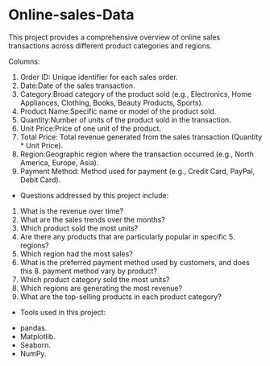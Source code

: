 # Online-sales-Data

This project provides a comprehensive overview of online sales transactions across different product categories and regions.

Columns:
1. Order ID: Unique identifier for each sales order.
2. Date:Date of the sales transaction.
3. Category:Broad category of the product sold (e.g., Electronics, Home Appliances, Clothing, Books, Beauty Products, Sports).
4. Product Name:Specific name or model of the product sold.
5. Quantity:Number of units of the product sold in the transaction.
6. Unit Price:Price of one unit of the product.
7. Total Price: Total revenue generated from the sales transaction (Quantity * Unit Price).
8. Region:Geographic region where the transaction occurred (e.g., North America, Europe, Asia).
9. Payment Method: Method used for payment (e.g., Credit Card, PayPal, Debit Card).

* Questions addressed by this project include:

1. What is the revenue over time?
2. What are the sales trends over the months?
3. Which product sold the most units?
4. Are there any products that are particularly popular in specific 5. regions?
6. Which region had the most sales?
7. What is the preferred payment method used by customers, and does this 8. payment method vary by product?
9. Which product category sold the most units?
10. Which regions are generating the most revenue?
11. What are the top-selling products in each product category?
  
* Tools used in this project:

- pandas.
- Matplotlib.
- Seaborn.
- NumPy.
